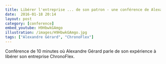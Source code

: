 ```yaml
---
title: Libérer l'entreprise ... de son patron - une conférence de Alexandre GERARD
date:  2016-01-18 20:14
layout: post
category: [conference]
embed_youtube: H9HbwkGAmgo
illustration: /images/H9HbwkGAmgo.jpg
tags: ["Alexandre Gérard", "ChronoFlex"]
---
```




Conférence de 10 minutes où Alexandre Gérard parle de son expérience à libérer son entreprise ChronoFlex.
